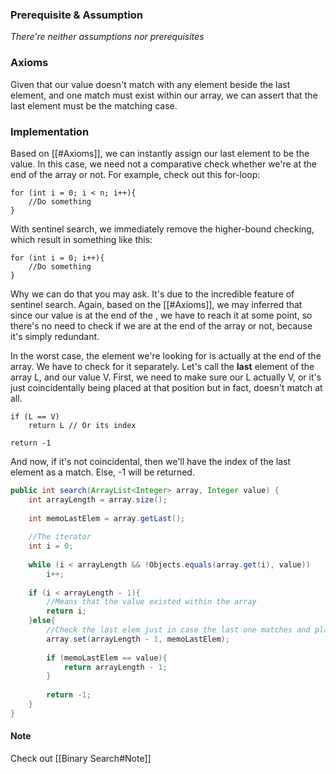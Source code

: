 ### Prerequisite & Assumption

*There're neither assumptions nor prerequisites*
### Axioms

Given that our value doesn't match with any element beside the last element, and one match must exist within our array, we can assert that the last element must be the matching case. 
### Implementation

Based on [[#Axioms]], we can instantly assign our last element to be the value. In this case, we need not a comparative check whether we're at the end of the array or not. For example, check out this for-loop:

```
for (int i = 0; i < n; i++){
	//Do something
}
```

With sentinel search, we immediately remove the higher-bound checking, which result in something like this:

```
for (int i = 0; i++){
	//Do something
}
```

Why we can do that you may ask. It's due to the incredible feature of sentinel search. Again, based on the [[#Axioms]], we may inferred that since our value is at the end of the , we have to reach it at some point, so there's no need to check if we are at the end of the array or not, because it's simply redundant. 

In the worst case, the element we're looking for is actually at the end of the array. We have to check for it separately. Let's call the **last** element of the array L, and our value V. First, we need to make sure our L actually V, or it's just coincidentally being placed at that position but in fact, doesn't match at all.

```
if (L == V)
	return L // Or its index

return -1
```

And now, if it's not coincidental, then we'll have the index of the last element as a match. Else, -1 will be returned.

```Java
public int search(ArrayList<Integer> array, Integer value) {  
    int arrayLength = array.size();  
  
    int memoLastElem = array.getLast();  
  
    //The iterator  
    int i = 0;  
  
    while (i < arrayLength && !Objects.equals(array.get(i), value))  
        i++;  
  
    if (i < arrayLength - 1){  
        //Means that the value existed within the array  
        return i;  
    }else{  
        //Check the last elem just in case the last one matches and place it back  
        array.set(arrayLength - 1, memoLastElem);  
  
        if (memoLastElem == value){  
            return arrayLength - 1;  
        }  
  
        return -1;  
    }  
}
```

#### Note

Check out [[Binary Search#Note]]